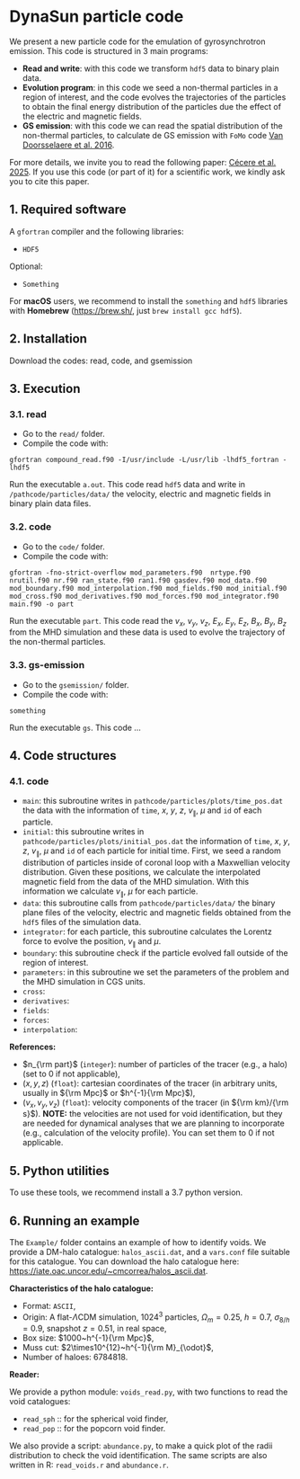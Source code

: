 # DynaSun particle code

We present a new particle code for the emulation of gyrosynchrotron emission. This code is structured in 3 main programs:
* **Read and write**: with this code we transform `hdf5` data to binary plain data.
* **Evolution program**: in this code we seed a non-thermal particles in a region of interest, and the code evolves the trajectories of the particles to obtain the final energy distribution of the particles due the effect of the electric and magnetic fields.
* **GS emission**: with this code we can read the spatial distribution of the non-thermal particles, to calculate de GS emission with `FoMo` code [Van Doorsselaere et al. 2016](https://ui.adsabs.harvard.edu/abs/2016FrASS...3....4V).

For more details, we invite you to read the following paper: [Cécere et al. 2025](https://ui.adsabs.harvard.edu/abs/2023MNRAS.522.2553P/abstract). If you use this code (or part of it) for a scientific work, we kindly ask you to cite this paper.

<!-- --------------------------------------------------------------------- -->
## 1. Required software

A `gfortran` compiler and the following libraries:
* `HDF5`

Optional:
* `Something`

For **macOS** users, we recommend to install the `something` and `hdf5` libraries with **Homebrew** (https://brew.sh/, just `brew install gcc hdf5`).

<!-- --------------------------------------------------------------------- -->
## 2. Installation

Download the codes: read, code, and gsemission

<!-- --------------------------------------------------------------------- -->
## 3. Execution

### 3.1. read

* Go to the `read/` folder.
* Compile the code with:
```
gfortran compound_read.f90 -I/usr/include -L/usr/lib -lhdf5_fortran -lhdf5
```
Run the executable `a.out`. This code read `hdf5` data and write in `/pathcode/particles/data/` the velocity, electric and magnetic fields in binary plain data files.

### 3.2. code

* Go to the `code/` folder.
* Compile the code with:
```
gfortran -fno-strict-overflow mod_parameters.f90  nrtype.f90 nrutil.f90 nr.f90 ran_state.f90 ran1.f90 gasdev.f90 mod_data.f90 mod_boundary.f90 mod_interpolation.f90 mod_fields.f90 mod_initial.f90 mod_cross.f90 mod_derivatives.f90 mod_forces.f90 mod_integrator.f90 main.f90 -o part
```

Run the executable `part`. This code read the $v_x$, $v_y$, $v_z$, $E_x$, $E_y$, $E_z$, $B_x$, $B_y$, $B_z$ from the MHD simulation and these data is used to evolve the trajectory of the non-thermal particles.

### 3.3. gs-emission

* Go to the `gsemission/` folder.
* Compile the code with:
```
something
```

Run the executable `gs`. This code ...
<!-- --------------------------------------------------------------------- -->
## 4. Code structures

### 4.1. code

* `main`: this subroutine writes in `pathcode/particles/plots/time_pos.dat` the data with the information of `time`, $x$, $y$, $z$, $v_{\parallel}$, $\mu$ and `id` of each particle.
* `initial`: this subroutine writes in `pathcode/particles/plots/initial_pos.dat` the information of `time`, $x$, $y$, $z$, $v_{\parallel}$, $\mu$ and `id` of each particle for initial time. First, we seed a random distribution of particles inside of coronal loop with a Maxwellian velocity distribution. Given these positions, we calculate the interpolated magnetic field from the data of the MHD simulation. With this information we calculate $v_{\parallel}$, $\mu$ for each particle.
* `data`: this subroutine calls from `pathcode/particles/data/` the binary plane files of the velocity, electric and magnetic fields obtained from the `hdf5` files of the simulation data.
* `integrator`: for each particle, this subroutine calculates the Lorentz force to evolve the position, $v_{\parallel}$ and $\mu$.
* `boundary`: this subroutine check if the particle evolved fall outside of the region of interest.
* `parameters`: in this subroutine we set the parameters of the problem and the MHD simulation in CGS units.
* `cross`:
* `derivatives`:
* `fields`:
* `forces`:
* `interpolation`:

**References:**

* $n_{\rm part}$ (`integer`): number of particles of the tracer (e.g., a halo) (set to $0$ if not applicable),
* $(x,y,z)$ (`float`): cartesian coordinates of the tracer (in arbitrary units, usually in ${\rm Mpc}$ or $h^{-1}{\rm Mpc}$),
* $(v_x,v_y,v_z)$ (`float`): velocity components of the tracer (in ${\rm km}/{\rm s}$). **NOTE:** the velocities are not used for void identification, but they are needed for dynamical analyses that we are planning to incorporate (e.g., calculation of the velocity profile). You can set them to $0$ if not applicable.

<!-- --------------------------------------------------------------------- -->
## 5. Python utilities

To use these tools, we recommend install a 3.7 python version.

<!-- --------------------------------------------------------------------- -->
## 6. Running an example

The `Example/` folder contains an example of how to identify voids. We provide a DM-halo catalogue: `halos_ascii.dat`, and a `vars.conf` file suitable for this catalogue. You can download the halo catalogue here: https://iate.oac.uncor.edu/~cmcorrea/halos_ascii.dat.

**Characteristics of the halo catalogue:**

* Format: `ASCII`,
* Origin: A flat-$\Lambda$CDM simulation, $1024^3$ particles, $\Omega_m=0.25$, $h=0.7$, $\sigma_{8/h}=0.9$, snapshot $z=0.51$, in real space,
* Box size: $1000~h^{-1}{\rm Mpc}$,
* Muss cut: $2\times10^{12}~h^{-1}{\rm M}_{\odot}$,
* Number of haloes: $6784818$.

**Reader:**

We provide a python module: `voids_read.py`, with two functions to read the void catalogues:
* `read_sph` :: for the spherical void finder,
* `read_pop` :: for the popcorn void finder.

We also provide a script: `abundance.py`, to make a quick plot of the radii distribution to check the void identification.
The same scripts are also written in R: `read_voids.r` and `abundance.r`.
